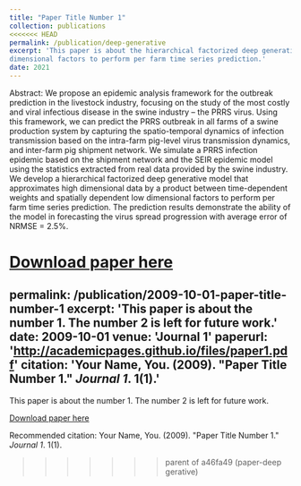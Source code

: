 ```yaml
---
title: "Paper Title Number 1"
collection: publications
<<<<<<< HEAD
permalink: /publication/deep-generative
excerpt: 'This paper is about the hierarchical factorized deep generative model that approximates high dimensional data by a product between time-dependent weights and spatially dependent low
dimensional factors to perform per farm time series prediction.'
date: 2021
---
```

Abstract:
We propose an epidemic analysis framework for the outbreak prediction in the livestock industry, focusing on the
study of the most costly and viral infectious disease in the swine industry – the PRRS virus. Using this framework, we
can predict the PRRS outbreak in all farms of a swine production system by capturing the spatio-temporal dynamics of 
infection transmission based on the intra-farm pig-level virus transmission dynamics, and inter-farm pig shipment network.
We simulate a PRRS infection epidemic based on the shipment network and the SEIR epidemic model using the statistics extracted from real data provided by the swine industry.
We develop a hierarchical factorized deep generative model that approximates high dimensional data by a product between time-dependent weights and spatially dependent low
dimensional factors to perform per farm time series prediction. The prediction results demonstrate the ability of the
model in forecasting the virus spread progression with average error of NRMSE = 2.5%.

[Download paper here](https://arxiv.org/pdf/2110.03147.pdf)
=======
permalink: /publication/2009-10-01-paper-title-number-1
excerpt: 'This paper is about the number 1. The number 2 is left for future work.'
date: 2009-10-01
venue: 'Journal 1'
paperurl: 'http://academicpages.github.io/files/paper1.pdf'
citation: 'Your Name, You. (2009). &quot;Paper Title Number 1.&quot; <i>Journal 1</i>. 1(1).'
---
This paper is about the number 1. The number 2 is left for future work.

[Download paper here](http://academicpages.github.io/files/paper1.pdf)

Recommended citation: Your Name, You. (2009). "Paper Title Number 1." <i>Journal 1</i>. 1(1).
>>>>>>> parent of a46fa49 (paper-deep gerative)
